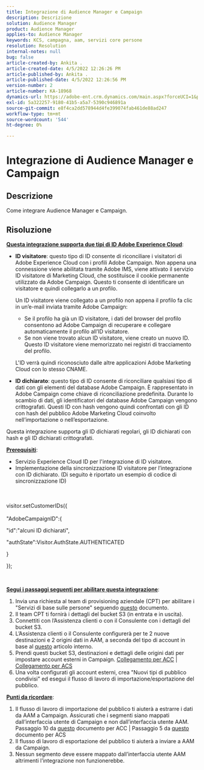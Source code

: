 ```yaml
---
title: Integrazione di Audience Manager e Campaign
description: Descrizione
solution: Audience Manager
product: Audience Manager
applies-to: Audience Manager
keywords: KCS, campagna, aam, servizi core persone
resolution: Resolution
internal-notes: null
bug: false
article-created-by: Ankita .
article-created-date: 4/5/2022 12:26:26 PM
article-published-by: Ankita .
article-published-date: 4/5/2022 12:26:56 PM
version-number: 2
article-number: KA-18968
dynamics-url: https://adobe-ent.crm.dynamics.com/main.aspx?forceUCI=1&pagetype=entityrecord&etn=knowledgearticle&id=487bc498-dbb4-ec11-983f-000d3a5d0e57
exl-id: 5a322257-9180-41b5-a5a7-5390c946891a
source-git-commit: e8f4ca2dd578944d4fe399074fab461de88ad247
workflow-type: tm+mt
source-wordcount: '544'
ht-degree: 0%

---
```


# Integrazione di Audience Manager e Campaign

## Descrizione

Come integrare Audience Manager e Campaign.

## Risoluzione




<u><b>Questa integrazione supporta due tipi di ID Adobe Experience Cloud</b></u>:

- <b>ID visitatore</b>: questo tipo di ID consente di riconciliare i visitatori di Adobe Experience Cloud con i profili Adobe Campaign. Non appena una connessione viene abilitata tramite Adobe IMS, viene attivato il servizio ID visitatore di Marketing Cloud, che sostituisce il cookie permanente utilizzato da Adobe Campaign. Questo ti consente di identificare un visitatore e quindi collegarlo a un profilo.



   Un ID visitatore viene collegato a un profilo non appena il profilo fa clic in un’e-mail inviata tramite Adobe Campaign:

   - Se il profilo ha già un ID visitatore, i dati del browser del profilo consentono ad Adobe Campaign di recuperare e collegare automaticamente il profilo all’ID visitatore.
   - Se non viene trovato alcun ID visitatore, viene creato un nuovo ID. Questo ID visitatore viene memorizzato nei registri di tracciamento del profilo.

   L&#39;ID verrà quindi riconosciuto dalle altre applicazioni Adobe Marketing Cloud con lo stesso CNAME.
- <b>ID dichiarato</b>: questo tipo di ID consente di riconciliare qualsiasi tipo di dati con gli elementi del database Adobe Campaign. È rappresentato in Adobe Campaign come chiave di riconciliazione predefinita. Durante lo scambio di dati, gli identificatori del database Adobe Campaign vengono crittografati. Questi ID con hash vengono quindi confrontati con gli ID con hash del pubblico Adobe Marketing Cloud coinvolto nell’importazione o nell’esportazione.


Questa integrazione supporta gli ID dichiarati regolari, gli ID dichiarati con hash e gli ID dichiarati crittografati.

<u><b>Prerequisiti</b></u>:

- Servizio Experience Cloud ID per l&#39;integrazione di ID visitatore.
- Implementazione della sincronizzazione ID visitatore per l’integrazione con ID dichiarato. (Di seguito è riportato un esempio di codice di sincronizzazione ID) &#x200B;

<br><br>visitor.setCustomerIDs({<br><br>
&quot;AdobeCampaignID&quot;:{

&quot;id&quot;:&quot;alcuni ID dichiarati&quot;,

&quot;authState&quot;:Visitor.AuthState.AUTHENTICATED

}

});

&#x200B; &#x200B; &#x200B; &#x200B; &#x200B; &#x200B;

<u><b>Segui i passaggi seguenti per abilitare questa integrazione</b></u>:

1. Invia una richiesta al team di provisioning aziendale (CPT) per abilitare i &quot;Servizi di base sulle persone&quot; seguendo [questo](https://adobe-ent.crm.dynamics.com/main.aspx?appid=c8f3a4cd-a068-e911-a957-000d3a34e00b&amp;amp;pagetype=entityrecord&amp;amp;etn=knowledgearticle&amp;amp;id=d2a266a4-b3a9-ec11-983f-000d3a349e63) documento.
2. Il team CPT ti fornirà i dettagli del bucket S3 (in entrata e in uscita).
3. Connettiti con l’Assistenza clienti o con il Consulente con i dettagli del bucket S3.
4. L’Assistenza clienti o il Consulente configurerà per te 2 nuove destinazioni e 2 origini dati in AAM, a seconda del tipo di account in base al [questo](https://wiki.corp.adobe.com/pages/viewpage.action?pageId=1061261145) articolo interno.
5. Prendi questi bucket S3, destinazioni e dettagli delle origini dati per impostare account esterni in Campaign. [Collegamento per ACC](https://experienceleague.adobe.com/docs/experience-cloud-kcs/kbarticles/KA-16470.html?lang=es-ES) | [Collegamento per ACS](https://experienceleague.adobe.com/docs/campaign-standard/using/integrating-with-adobe-cloud/working-with-campaign-and-audience-manager-or-people-core-service/sharing-audiences-with-audience-manager-or-people-core-service.html?lang=en)
6. Una volta configurati gli account esterni, crea &quot;Nuovi tipi di pubblico condivisi&quot; ed esegui il flusso di lavoro di importazione/esportazione del pubblico.


<u><b>Punti da ricordare</b></u>:

1. Il flusso di lavoro di importazione del pubblico ti aiuterà a estrarre i dati da AAM a Campaign. Assicurati che i segmenti siano mappati dall’interfaccia utente di Campaign e non dall’interfaccia utente AAM. Passaggio 10 da [questo](https://experienceleague.adobe.com/docs/experience-cloud-kcs/kbarticles/KA-16470.html?lang=es-ES) documento per ACC | Passaggio 5 da [questo](https://experienceleague.adobe.com/docs/campaign-standard/using/integrating-with-adobe-cloud/working-with-campaign-and-audience-manager-or-people-core-service/sharing-audiences-with-audience-manager-or-people-core-service.html?lang=en) documento per ACS
2. Il flusso di lavoro di esportazione del pubblico ti aiuterà a inviare a AAM da Campaign.
3. Nessun segmento deve essere mappato dall’interfaccia utente AAM altrimenti l’integrazione non funzionerebbe.
